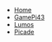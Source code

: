* [Home](/ "RAIOT")
* [GamePi43](gamepi43/gamepi43.md "Gamepi43 Tutorial")
* [Lumos](Lumos/lumo.md "Arduino Lumos Tutorial")
* [Picade](picade/picade.md "Picade Tutorial")